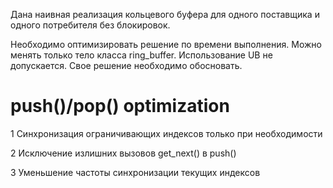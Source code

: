 ﻿Дана наивная реализация кольцевого буфера для одного поставщика и одного потребителя без блокировок.

Необходимо оптимизировать решение по времени выполнения.
Можно менять только тело класса ring_buffer.
Использование UB не допускается.
Свое решение необходимо обосновать.


# push()/pop() optimization

1 Синхронизация ограничивающих индексов только при необходимости

2 Исключение излишних вызовов get_next() в push()

3 Уменьшение частоты синхронизации текущих индексов

